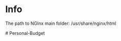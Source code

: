 # Info

The path to NGInx main folder:
/usr/share/nginx/html

#   P e r s o n a l - B u d g e t  
 